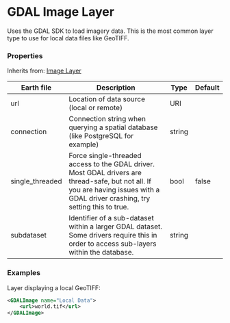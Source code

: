 # GDAL Image Layer

Uses the GDAL SDK to load imagery data. This is the most common layer type to use for local data files like GeoTIFF.

### Properties

Inherits from: [Image Layer](ImageLayer.md)

| Earth file      | Description                                                  | Type   | Default |
| --------------- | ------------------------------------------------------------ | ------ | ------- |
| url             | Location of data source (local or remote)                    | URI    |         |
| connection      | Connection string when querying a spatial database (like PostgreSQL for example) | string |         |
| single_threaded | Force single-threaded access to the GDAL driver. Most GDAL drivers are thread-safe, but not all. If you are having issues with a GDAL driver crashing, try setting this to true. | bool   | false   |
| subdataset      | Identifier of a sub-dataset within a larger GDAL dataset. Some drivers require this in order to access sub-layers within the database. | string |         |

### Examples

Layer displaying a local GeoTIFF:

```xml
<GDALImage name="Local Data">
    <url>world.tif</url>
</GDALImage>
```

